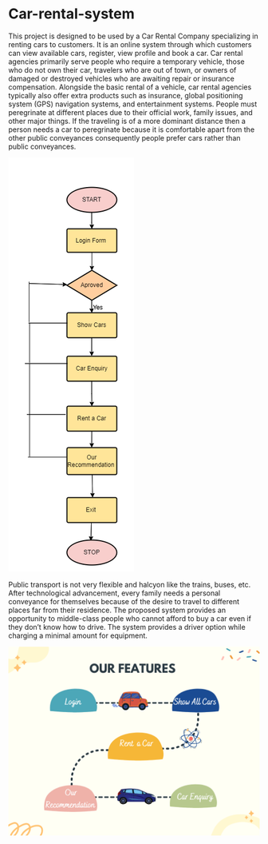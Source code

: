 # Car-rental-system
This project is designed to be used by a Car Rental Company specializing in renting 
cars to customers.
It is an online system through which customers can view available cars, register, view 
profile and book a car. Car rental agencies primarily serve people who require a 
temporary vehicle, those who do not own their car, travelers who are out of town, 
or owners of damaged or destroyed vehicles who are awaiting repair or insurance 
compensation.
Alongside the basic rental of a vehicle, car rental agencies typically also offer extra 
products such as insurance, global positioning system (GPS) navigation systems, 
and entertainment systems. People must peregrinate at different places due to their 
official work, family issues, and other major things. If the traveling is of a more 
dominant distance then a person needs a car to peregrinate because it is comfortable 
apart from the other public conveyances consequently people prefer cars rather than 
public conveyances. 

 <img src="final.png" alt="Alt text" title="Optional title">

Public transport is not very flexible and halcyon like the trains, 
buses, etc. After technological advancement, every family needs a personal conveyance 
for themselves because of the desire to travel to different places far from their 
residence.
The proposed system provides an opportunity to middle-class people who cannot 
afford to buy a car even if they don’t know how to drive. The system provides a driver 
option while charging a minimal amount for equipment.

<img src="Project.png" alt="Alt text" title="Optional title">
